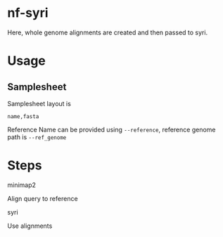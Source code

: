 # nf-syri

Here, whole genome alignments are created and then passed to syri.

# Usage

## Samplesheet

Samplesheet layout is 

```
name,fasta
```

Reference Name can be provided using `--reference`, reference genome path is `--ref_genome`

# Steps

minimap2

 Align query to reference

syri

 Use alignments